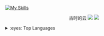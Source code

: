 [![My Skills](https://skillicons.dev/icons?i=javascript,react,vue,nodejs,figma&theme=light)](https://skillicons.dev)
<p align="center">
 古时的云 
 <img src="https://img.shields.io/badge/JavaScript-FFD749?style=for-the-badge&logo=python&logoColor=white" />
 <img src="https://quotes-github-readme.vercel.app/api?type=horizontal&theme=dark&quote=程序员，喜欢写代码，喜欢做产品，喜欢分享技术知识，努力成为全栈，独立开发者。&author=古时的云"  />
</p>

<details>
<summary>:eyes: Top Languages</summary>
  
显示内容

</details>





